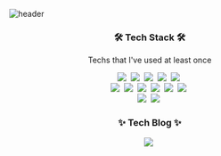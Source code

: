 ![header](https://capsule-render.vercel.app/api?type=soft&color=auto&height=150&section=header&text=Wonuk-Hwang&fontSize=70&animation=twinkling)
<h3 align="center">🛠 Tech Stack 🛠</h3>

<p align="center"> Techs that I've used at least once </p>

<p align="center">
  <img src="https://img.shields.io/badge/Java-007396?style=flat-square&logo=Java&logoColor=white"/></a>&nbsp 
  <img src="https://img.shields.io/badge/SpringBoot-6DB33F?style=flat-square&logo=Spring&logoColor=white"/></a>&nbsp
  <img src="https://img.shields.io/badge/MySQL-333664?style=flat-square&logo=mysql&logoColor=white"/></a>&nbsp
  <img src="https://img.shields.io/badge/MyBatis-1572B6?style=flat-square&logo=mybatis&logoColor=white"/></a>&nbsp
  <img src="https://img.shields.io/badge/Redis-DB3552?style=flat-square&logo=redis&logoColor=white"/></a>&nbsp
  <br>
  <img src="https://img.shields.io/badge/Thymeleaf-6DB33F?style=flat-square&logo=Thymeleaf&logoColor=white"/></a>&nbsp
  <img src="https://img.shields.io/badge/Jsp-11B48A?style=flat-square&logo=JSP&logoColor=white"/></a>&nbsp
  <img src="https://img.shields.io/badge/html-333664?style=flat-square&logo=html5&logoColor=white"/></a>&nbsp
  <img src="https://img.shields.io/badge/css-1572B6?style=flat-square&logo=css3&logoColor=white"/></a>&nbsp
  <img src="https://img.shields.io/badge/Javascript-ffb13b?style=flat-square&logo=javascript&logoColor=white"/></a>&nbsp 
  <img src="https://img.shields.io/badge/Jquery-333664?style=flat-square&logo=jquery&logoColor=white"/></a>&nbsp
  <br>
  <img src="https://img.shields.io/badge/Eclipse IDE-005571?style=flat-square&logo=Eclipse IDE&logoColor=white"/></a>&nbsp
  <img src="https://img.shields.io/badge/IntelliJ IDEA-005571?style=flat-square&logo=IntelliJ IDEA&logoColor=white"/></a>&nbsp
  <h3 align="center"> ✨ Tech Blog ✨</h3>
  <p align="center">
  <a href="https://wonuk.tistory.com/"><img src="https://img.shields.io/badge/Tistory-11B48A?style=flat-square&logo=Vimeo&logoColor=white&link=https://wonuk.tistory.com/"/></a>&nbsp
  </p>
</p>
<!---
Hwangwonuk/Hwangwonuk is a ✨ special ✨ repository because its `README.md` (this file) appears on your GitHub profile.
You can click the Preview link to take a look at your changes.
--->
